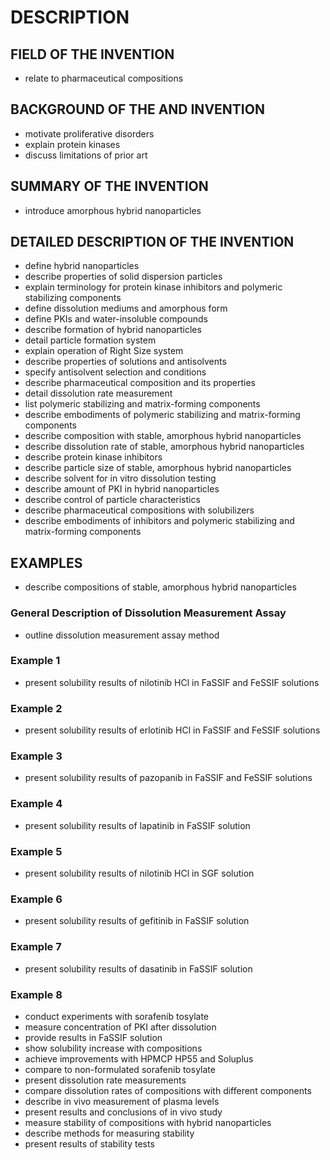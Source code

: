 # DESCRIPTION

## FIELD OF THE INVENTION

- relate to pharmaceutical compositions

## BACKGROUND OF THE AND INVENTION

- motivate proliferative disorders
- explain protein kinases
- discuss limitations of prior art

## SUMMARY OF THE INVENTION

- introduce amorphous hybrid nanoparticles

## DETAILED DESCRIPTION OF THE INVENTION

- define hybrid nanoparticles
- describe properties of solid dispersion particles
- explain terminology for protein kinase inhibitors and polymeric stabilizing components
- define dissolution mediums and amorphous form
- define PKIs and water-insoluble compounds
- describe formation of hybrid nanoparticles
- detail particle formation system
- explain operation of Right Size system
- describe properties of solutions and antisolvents
- specify antisolvent selection and conditions
- describe pharmaceutical composition and its properties
- detail dissolution rate measurement
- list polymeric stabilizing and matrix-forming components
- describe embodiments of polymeric stabilizing and matrix-forming components
- describe composition with stable, amorphous hybrid nanoparticles
- describe dissolution rate of stable, amorphous hybrid nanoparticles
- describe protein kinase inhibitors
- describe particle size of stable, amorphous hybrid nanoparticles
- describe solvent for in vitro dissolution testing
- describe amount of PKI in hybrid nanoparticles
- describe control of particle characteristics
- describe pharmaceutical compositions with solubilizers
- describe embodiments of inhibitors and polymeric stabilizing and matrix-forming components

## EXAMPLES

- describe compositions of stable, amorphous hybrid nanoparticles

### General Description of Dissolution Measurement Assay

- outline dissolution measurement assay method

### Example 1

- present solubility results of nilotinib HCl in FaSSIF and FeSSIF solutions

### Example 2

- present solubility results of erlotinib HCl in FaSSIF and FeSSIF solutions

### Example 3

- present solubility results of pazopanib in FaSSIF and FeSSIF solutions

### Example 4

- present solubility results of lapatinib in FaSSIF solution

### Example 5

- present solubility results of nilotinib HCl in SGF solution

### Example 6

- present solubility results of gefitinib in FaSSIF solution

### Example 7

- present solubility results of dasatinib in FaSSIF solution

### Example 8

- conduct experiments with sorafenib tosylate
- measure concentration of PKI after dissolution
- provide results in FaSSIF solution
- show solubility increase with compositions
- achieve improvements with HPMCP HP55 and Soluplus
- compare to non-formulated sorafenib tosylate
- present dissolution rate measurements
- compare dissolution rates of compositions with different components
- describe in vivo measurement of plasma levels
- present results and conclusions of in vivo study
- measure stability of compositions with hybrid nanoparticles
- describe methods for measuring stability
- present results of stability tests

